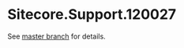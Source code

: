 # Sitecore.Support.120027

See [master branch](https://github.com/sitecoresupport/Sitecore.Support.120027) for details.